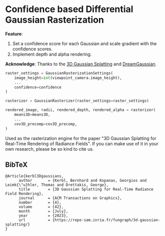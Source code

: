 # Confidence based Differential Gaussian Rasterization

**Feature**:
1. Set a confidence score for each Gaussian and scale gradient with the confidence scores.
2. Implement depth and alpha rendering.

**Acknowledge**: Thanks to the [3D Gaussian Splatting](https://github.com/graphdeco-inria/diff-gaussian-rasterization) and [DreamGaussian](https://github.com/ashawkey/diff-gaussian-rasterization).

```python
raster_settings = GaussianRasterizationSettings(
    image_height=int(viewpoint_camera.image_height),
    ...
    confidence=confidence
)

rasterizer = GaussianRasterizer(raster_settings=raster_settings)

rendered_image, radii, rendered_depth, rendered_alpha = rasterizer(
    means3D=means3D,
    ...
    cov3D_precomp=cov3D_precomp,
)
```


Used as the rasterization engine for the paper "3D Gaussian Splatting for Real-Time Rendering of Radiance Fields". If you can make use of it in your own research, please be so kind to cite us.

<section class="section" id="BibTeX">
  <div class="container is-max-desktop content">
    <h2 class="title">BibTeX</h2>
    <pre><code>@Article{kerbl3Dgaussians,
      author       = {Kerbl, Bernhard and Kopanas, Georgios and Leimk{\"u}hler, Thomas and Drettakis, George},
      title        = {3D Gaussian Splatting for Real-Time Radiance Field Rendering},
      journal      = {ACM Transactions on Graphics},
      number       = {4},
      volume       = {42},
      month        = {July},
      year         = {2023},
      url          = {https://repo-sam.inria.fr/fungraph/3d-gaussian-splatting/}
}</code></pre>
  </div>
</section>
